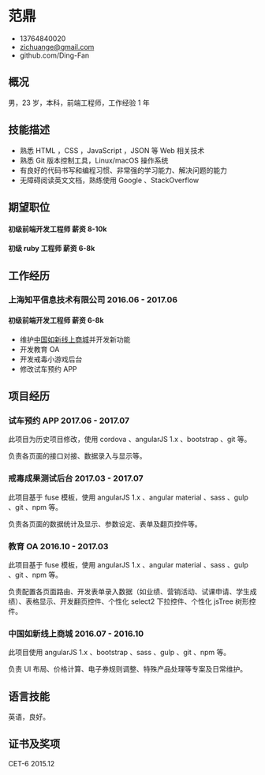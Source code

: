 # 范鼎

- 13764840020
- zichuange@gmail.com
- github.com/Ding-Fan

## 概况

男，23 岁，本科，前端工程师，工作经验 1 年

## 技能描述

- 熟悉 HTML ，CSS ，JavaScript ，JSON 等 Web 相关技术
- 熟悉 Git 版本控制工具，Linux/macOS 操作系统
- 有良好的代码书写和编程习惯、非常强的学习能力、解决问题的能力
- 无障碍阅读英文文档，熟练使用 Google 、StackOverflow

## 期望职位

#### 初级前端开发工程师 薪资 8-10k

#### 初级 ruby 工程师 薪资 6-8k

## 工作经历

### 上海知平信息技术有限公司 2016.06 - 2017.06

#### 初级前端开发工程师 薪资 6-8k

- 维护[中国如新线上商城](https://china.nuskin.com/shop/login.html)并开发新功能
- 开发教育 OA
- 开发戒毒小游戏后台
- 修改试车预约 APP

## 项目经历

### 试车预约 APP 2017.06 - 2017.07

此项目为历史项目修改，使用 cordova 、angularJS 1.x 、bootstrap 、git 等。

负责各页面的接口对接、数据录入与显示等。

### 戒毒成果测试后台 2017.03 - 2017.07

此项目基于 fuse 模板，使用 angularJS 1.x 、angular material 、sass 、gulp 、git 、npm 等。

负责各页面的数据统计及显示、参数设定、表单及翻页控件等。

### 教育 OA 2016.10 - 2017.03

此项目基于 fuse 模板，使用 angularJS 1.x 、angular material 、sass 、gulp 、git 、npm 等。

负责配置各页面路由、开发表单录入数据（如业绩、营销活动、试课申请、学生成绩）、表格显示、开发翻页控件、个性化 select2 下拉控件、个性化 jsTree 树形控件。

### 中国如新线上商城 2016.07 - 2016.10

此项目使用 angularJS 1.x 、bootstrap 、sass 、gulp 、git 、npm 等。

负责 UI 布局、价格计算、电子券规则调整、特殊产品处理等专案及日常维护。

## 语言技能

英语，良好。

## 证书及奖项

CET-6 2015.12
